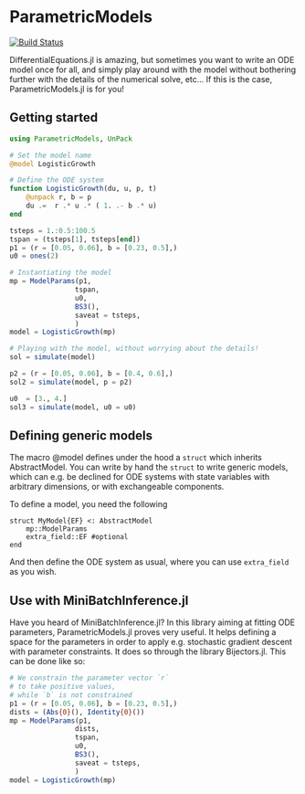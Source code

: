 # ParametricModels

[![Build Status](https://github.com/vboussange/ParametricModels.jl/actions/workflows/CI.yml/badge.svg?branch=main)](https://github.com/vboussange/ParametricModels.jl/actions/workflows/CI.yml?query=branch%3Amain)

DifferentialEquations.jl is amazing, but sometimes you want to write an ODE model once for all, and simply play around with the model without bothering further with the details of the numerical solve, etc... If this is the case, ParametricModels.jl is for you!

## Getting started

```julia
using ParametricModels, UnPack

# Set the model name
@model LogisticGrowth

# Define the ODE system
function LogisticGrowth(du, u, p, t)
    @unpack r, b = p
    du .=  r .* u .* ( 1. .- b .* u) 
end

tsteps = 1.:0.5:100.5
tspan = (tsteps[1], tsteps[end])
p1 = (r = [0.05, 0.06], b = [0.23, 0.5],)
u0 = ones(2)

# Instantiating the model
mp = ModelParams(p1, 
                tspan,
                u0, 
                BS3(),
                saveat = tsteps, 
                )
model = LogisticGrowth(mp)

# Playing with the model, without worrying about the details!
sol = simulate(model)

p2 = (r = [0.05, 0.06], b = [0.4, 0.6],)
sol2 = simulate(model, p = p2)

u0  = [3., 4.]
sol3 = simulate(model, u0 = u0)
```

## Defining generic models
The macro @model defines under the hood a `struct` which inherits AbstractModel.
You can write by hand the `struct` to write generic models, which can e.g. be declined for ODE systems with state variables with arbitrary dimensions, or with exchangeable components.

To define a model, you need the following

```
struct MyModel{EF} <: AbstractModel
    mp::ModelParams
    extra_field::EF #optional
end
```
And then define the ODE system as usual, where you can use `extra_field` as you wish.

## Use with MiniBatchInference.jl
Have you heard of MiniBatchInference.jl? In this library aiming at fitting ODE parameters, ParametricModels.jl proves very useful. It helps defining a space for the parameters in order to apply e.g. stochastic gradient descent with parameter constraints. It does so through the library Bijectors.jl. This can be done like so:

```julia
# We constrain the parameter vector `r` 
# to take positive values, 
# while `b` is not constrained
p1 = (r = [0.05, 0.06], b = [0.23, 0.5],)
dists = (Abs{0}(), Identity{0}())
mp = ModelParams(p1,
                dists,
                tspan,
                u0, 
                BS3(),
                saveat = tsteps, 
                )
model = LogisticGrowth(mp)
```